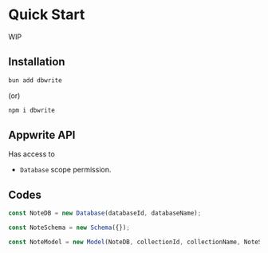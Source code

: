 # Quick Start

WIP

## Installation

```bash
bun add dbwrite
```

(or)

```bash
npm i dbwrite
```

## Appwrite API

Has access to

- `Database` scope permission.

## Codes

```js
const NoteDB = new Database(databaseId, databaseName);

const NoteSchema = new Schema({});

const NoteModel = new Model(NoteDB, collectionId, collectionName, NoteSchema);
```
